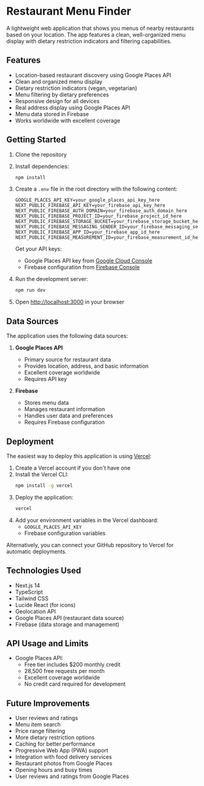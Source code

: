 # Restaurant Menu Finder

A lightweight web application that shows you menus of nearby restaurants based on your location. The app features a clean, well-organized menu display with dietary restriction indicators and filtering capabilities.

## Features

- Location-based restaurant discovery using Google Places API
- Clean and organized menu display
- Dietary restriction indicators (vegan, vegetarian)
- Menu filtering by dietary preferences
- Responsive design for all devices
- Real address display using Google Places API
- Menu data stored in Firebase
- Works worldwide with excellent coverage

## Getting Started

1. Clone the repository
2. Install dependencies:
   ```bash
   npm install
   ```
3. Create a `.env` file in the root directory with the following content:
   ```
   GOOGLE_PLACES_API_KEY=your_google_places_api_key_here
   NEXT_PUBLIC_FIREBASE_API_KEY=your_firebase_api_key_here
   NEXT_PUBLIC_FIREBASE_AUTH_DOMAIN=your_firebase_auth_domain_here
   NEXT_PUBLIC_FIREBASE_PROJECT_ID=your_firebase_project_id_here
   NEXT_PUBLIC_FIREBASE_STORAGE_BUCKET=your_firebase_storage_bucket_here
   NEXT_PUBLIC_FIREBASE_MESSAGING_SENDER_ID=your_firebase_messaging_sender_id_here
   NEXT_PUBLIC_FIREBASE_APP_ID=your_firebase_app_id_here
   NEXT_PUBLIC_FIREBASE_MEASUREMENT_ID=your_firebase_measurement_id_here
   ```
   
   Get your API keys:
   - Google Places API key from [Google Cloud Console](https://console.cloud.google.com/)
   - Firebase configuration from [Firebase Console](https://console.firebase.google.com/)
   
4. Run the development server:
   ```bash
   npm run dev
   ```
5. Open [http://localhost:3000](http://localhost:3000) in your browser

## Data Sources

The application uses the following data sources:

1. **Google Places API**
   - Primary source for restaurant data
   - Provides location, address, and basic information
   - Excellent coverage worldwide
   - Requires API key

2. **Firebase**
   - Stores menu data
   - Manages restaurant information
   - Handles user data and preferences
   - Requires Firebase configuration

## Deployment

The easiest way to deploy this application is using [Vercel](https://vercel.com):

1. Create a Vercel account if you don't have one
2. Install the Vercel CLI:
   ```bash
   npm install -g vercel
   ```
3. Deploy the application:
   ```bash
   vercel
   ```
4. Add your environment variables in the Vercel dashboard:
   - `GOOGLE_PLACES_API_KEY`
   - Firebase configuration variables

Alternatively, you can connect your GitHub repository to Vercel for automatic deployments.

## Technologies Used

- Next.js 14
- TypeScript
- Tailwind CSS
- Lucide React (for icons)
- Geolocation API
- Google Places API (restaurant data source)
- Firebase (data storage and management)

## API Usage and Limits

- Google Places API:
  - Free tier includes $200 monthly credit
  - 28,500 free requests per month
  - Excellent coverage worldwide
  - No credit card required for development

## Future Improvements

- User reviews and ratings
- Menu item search
- Price range filtering
- More dietary restriction options
- Caching for better performance
- Progressive Web App (PWA) support
- Integration with food delivery services
- Restaurant photos from Google Places
- Opening hours and busy times
- User reviews and ratings from Google Places 